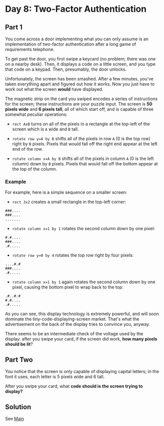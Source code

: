 # Day 8: Two-Factor Authentication

## Part 1

You come across a door implementing what you can only assume is an
implementation of two-factor authentication after a long game of requirements
telephone.

To get past the door, you first swipe a keycard (no problem; there was one on a
nearby desk). Then, it displays a code on a little screen, and you type that
code on a keypad. Then, presumably, the door unlocks.

Unfortunately, the screen has been smashed. After a few minutes, you've taken
everything apart and figured out how it works. Now you just have to work out
what the screen **would** have displayed.

The magnetic strip on the card you swiped encodes a series of instructions for
the screen; these instructions are your puzzle input. The screen is **50
pixels wide** and **6 pixels tall**, all of which start off, and is capable of
three somewhat peculiar operations:

- `rect AxB` turns on all of the pixels in a rectangle at the top-left of the
screen which is `A` wide and `B` tall.

- `rotate row y=A by B` shifts all of the pixels in row `A` (0 is the top row)
right by `B` pixels. Pixels that would fall off the right end appear at the left
end of the row.

- `rotate column x=A by B` shifts all of the pixels in column `A` (0 is the left
column) down by `B` pixels. Pixels that would fall off the bottom appear at the
top of the column.

### Example
For example, here is a simple sequence on a smaller screen:

- `rect 3x2` creates a small rectangle in the top-left corner:
```
###....
###....
.......
```

- `rotate column x=1 by 1` rotates the second column down by one pixel:
```
#.#....
###....
.#.....
```

- `rotate row y=0 by 4` rotates the top row right by four pixels:
```
....#.#
###....
.#.....
```

- `rotate column x=1 by 1` again rotates the second column down by one pixel,
causing the bottom pixel to wrap back to the top:
```
.#..#.#
#.#....
.#.....
```

As you can see, this display technology is extremely powerful, and will soon
dominate the tiny-code-displaying-screen market. That's what the advertisement
on the back of the display tries to convince you, anyway.

There seems to be an intermediate check of the voltage used by the display:
after you swipe your card, if the screen did work, **how many pixels should
be lit**?

## Part Two

You notice that the screen is only capable of displaying capital letters; in the
font it uses, each letter is 5 pixels wide and 6 tall.

After you swipe your card, what **code should is the screen trying to display?**

## Solution
See [Main](./Main.hs)
